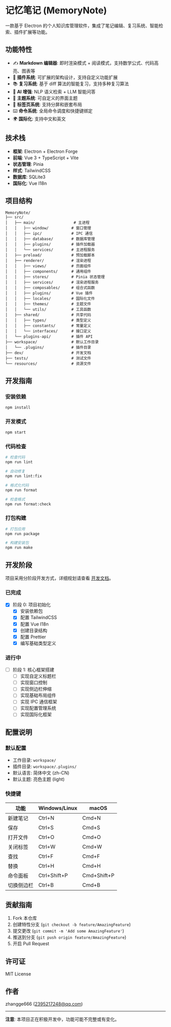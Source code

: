 # 记忆笔记 (MemoryNote)

一款基于 Electron 的个人知识库管理软件，集成了笔记编辑、复习系统、智能检索、插件扩展等功能。

## 功能特性

- ✍️ **Markdown 编辑器**: 即时渲染模式 + 阅读模式，支持数学公式、代码高亮、图表等
- 🔌 **插件系统**: 可扩展的架构设计，支持自定义功能扩展
- 📚 **复习系统**: 基于 diff 算法的智能复习，支持多种复习算法
- 🤖 **AI 增强**: NLP 语义检索 + LLM 智能问答
- 🎨 **主题系统**: 可自定义的界面主题
- 📑 **标签页系统**: 支持分屏和嵌套布局
- ⌨️ **命令系统**: 全局命令调度和快捷键绑定
- 🌍 **国际化**: 支持中文和英文

## 技术栈

- **框架**: Electron + Electron Forge
- **前端**: Vue 3 + TypeScript + Vite
- **状态管理**: Pinia
- **样式**: TailwindCSS
- **数据库**: SQLite3
- **国际化**: Vue I18n

## 项目结构

```
MemoryNote/
├── src/
│   ├── main/                 # 主进程
│   │   ├── window/          # 窗口管理
│   │   ├── ipc/             # IPC 通信
│   │   ├── database/        # 数据库管理
│   │   ├── plugins/         # 插件加载器
│   │   └── services/        # 主进程服务
│   ├── preload/             # 预加载脚本
│   ├── renderer/            # 渲染进程
│   │   ├── views/           # 页面组件
│   │   ├── components/      # 通用组件
│   │   ├── stores/          # Pinia 状态管理
│   │   ├── services/        # 渲染进程服务
│   │   ├── composables/     # 组合式函数
│   │   ├── plugins/         # Vue 插件
│   │   ├── locales/         # 国际化文件
│   │   ├── themes/          # 主题文件
│   │   └── utils/           # 工具函数
│   ├── shared/              # 共享代码
│   │   ├── types/           # 类型定义
│   │   ├── constants/       # 常量定义
│   │   └── interfaces/      # 接口定义
│   └── plugins-api/         # 插件 API
├── workspace/               # 默认工作目录
│   └── .plugins/            # 插件目录
├── dev/                     # 开发文档
├── tests/                   # 测试文件
└── resources/               # 资源文件
```

## 开发指南

### 安装依赖

```bash
npm install
```

### 开发模式

```bash
npm start
```

### 代码检查

```bash
# 检查代码
npm run lint

# 自动修复
npm run lint:fix

# 格式化代码
npm run format

# 检查格式
npm run format:check
```

### 打包构建

```bash
# 打包应用
npm run package

# 构建安装包
npm run make
```

## 开发阶段

项目采用分阶段开发方式，详细规划请查看 [开发文档](dev/dev.md)。

### 已完成

- [x] 阶段 0: 项目初始化
  - [x] 安装依赖包
  - [x] 配置 TailwindCSS
  - [x] 配置 Vue I18n
  - [x] 创建目录结构
  - [x] 配置 Prettier
  - [x] 编写基础类型定义

### 进行中

- [ ] 阶段 1: 核心框架搭建
  - [ ] 实现自定义标题栏
  - [ ] 实现窗口控制
  - [ ] 实现侧边栏伸缩
  - [ ] 实现基础布局组件
  - [ ] 实现 IPC 通信框架
  - [ ] 实现配置管理系统
  - [ ] 实现国际化框架

## 配置说明

### 默认配置

- 工作目录: `workspace/`
- 插件目录: `workspace/.plugins/`
- 默认语言: 简体中文 (zh-CN)
- 默认主题: 亮色主题 (light)

### 快捷键

| 功能 | Windows/Linux | macOS |
|------|--------------|-------|
| 新建笔记 | Ctrl+N | Cmd+N |
| 保存 | Ctrl+S | Cmd+S |
| 打开文件 | Ctrl+O | Cmd+O |
| 关闭标签 | Ctrl+W | Cmd+W |
| 查找 | Ctrl+F | Cmd+F |
| 替换 | Ctrl+H | Cmd+H |
| 命令面板 | Ctrl+Shift+P | Cmd+Shift+P |
| 切换侧边栏 | Ctrl+B | Cmd+B |

## 贡献指南

1. Fork 本仓库
2. 创建特性分支 (`git checkout -b feature/AmazingFeature`)
3. 提交更改 (`git commit -m 'Add some AmazingFeature'`)
4. 推送到分支 (`git push origin feature/AmazingFeature`)
5. 开启 Pull Request

## 许可证

MIT License

## 作者

zhangge666 (2395217248@qq.com)

---

**注意**: 本项目正在积极开发中，功能可能不完整或有变化。


